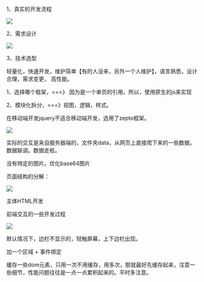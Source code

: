 
1、真实的开发流程

![](http://i.imgur.com/piM7FT7.jpg)

2、需求设计

![](http://i.imgur.com/pkmf6Of.jpg)

3、技术选型

轻量化，快速开发，维护简单【有的人没来，另外一个人维护】，语言熟悉，设计合理，需求变更， 高性能。

1、选择哪个框架，===》 因为是一个单页的引用，所以，使用原生的js来实现

2、模块化拆分，===》视图，逻辑，样式。



在移动端开发jquery不适合移动端开发，选用了zepto框架。

![](http://i.imgur.com/8da8N2j.jpg)

实际的交互是来自服务器端的，文件夹data，从网页上直接爬下来的一些数据。
数据联调。数据走桩。

没有特定的图片。优化base64图片


页面结构的分解：

![](http://i.imgur.com/xRhfDBd.jpg)


主体HTML开发



前端交互的一些开发过程


![](http://i.imgur.com/5HifKcv.jpg)


默认情况下，边栏不显示的，轻触屏幕，上下边栏出现。

加一个区域 + 事件绑定

缓存一些dom元素，只用一次不用缓存，用多次，那就最好先缓存起来，注意一些细节，性能问题往往是一点一点累积起来的。平时多注意。











